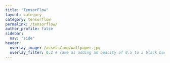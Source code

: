 ```yaml
---
title: "TensorFlow"
layout: category
category: tensorflow
permalink: /tensorflow/
author_profile: false
sidebar:
  nav: "side"
header:
  overlay_image: /assets/img/wallpaper.jpg
  overlay_filter: 0.2 # same as adding an opacity of 0.5 to a black background
---
```


